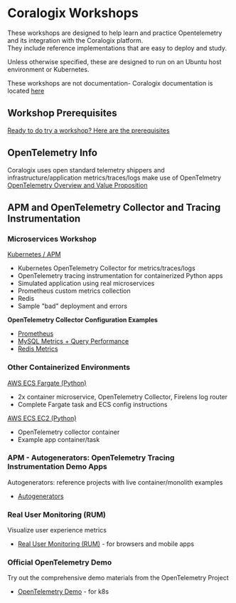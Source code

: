 # Coralogix Workshops

These workshops are designed to help learn and practice Opentelemetry and its integration with the Coralogix platform.  
They include reference implementations that are easy to deploy and study.    

Unless otherwise specified, these are designed to run on an Ubuntu host environment or Kubernetes.  

These workshops are not documentation- Coralogix  documentation is located [here](https://coralogix.com/docs/)
  
## Workshop Prerequisites  

[Ready to do try a workshop? Here are the prerequisites](prereqs.md)  
  
## OpenTelemetry Info  
Coralogix uses open standard telemetry shippers and infrastructure/application metrics/traces/logs make use of OpenTelmetry    
[OpenTelemetry Overview and Value Proposition](otel/about-opentelemetry.md)  
  
## APM and OpenTelemetry Collector and Tracing Instrumentation  

### Microservices Workshop  

[Kubernetes / APM ](otel/microservices/index.md)  
- Kubernetes OpenTelemetry Collector for metrics/traces/logs   
- OpenTelemetry tracing instrumentation for containerized Python apps  
- Simulated application using real microservices  
- Prometheus custom metrics collection   
- Redis  
- Sample "bad" deployment and errors  

**OpenTelemetry Collector Configuration Examples**  
- [Prometheus](otel/prometheus/index.md)  
- [MySQL Metrics + Query Performance](otel/mysql/index.md)  
- [Redis Metrics](otel/redis/index.md)  

### Other Containerized Environments  
  
[AWS ECS Fargate (Python)](otel/ecs-fargate/index.md)  
- 2x container microservice, OpenTelemetry Collector, Firelens log router  
- Complete Fargate task and ECS config instructions  
  
[AWS ECS EC2 (Python)](otel/ecs-ec2/index.md)  
- OpenTelemetry collector container  
- Example app container/task  

### APM - Autogenerators: OpenTelemetry Tracing Instrumentation Demo Apps   
Autogenerators: reference projects with live container/monolith examples  
- [Autogenerators](otel/autogenerators/index.md)   
  
### Real User Monitoring (RUM)
Visualize user experience metrics  
- [Real User Monitoring (RUM)](rum/index.md) - for browsers and mobile apps

### Official OpenTelemetry Demo
Try out the comprehensive demo materials from the OpenTelemetry Project  
- [OpenTelemetry Demo](otel/opentelemetrydemo/index.md) - for k8s  